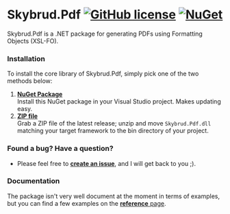 # Skybrud.Pdf [![GitHub license](https://img.shields.io/badge/license-MIT-blue.svg)](LICENSE.md) [![NuGet](https://img.shields.io/nuget/v/Skybrud.Pdf.svg)](https://www.nuget.org/packages/Skybrud.Pdf)

Skybrud.Pdf is a .NET package for generating PDFs using Formatting Objects (XSL-FO).

### Installation

To install the core library of Skybrud.Pdf, simply pick one of the two methods below:

1. [**NuGet Package**][NuGetPackage]  
   Install this NuGet package in your Visual Studio project. Makes updating easy.
2. [**ZIP file**][GitHubRelease]  
   Grab a ZIP file of the latest release; unzip and move `Skybrud.Pdf.dll` matching your target framework to the bin directory of your project.



### Found a bug? Have a question?

* Please feel free to [**create an issue**][Issues], and I will get back to you ;).



### Documentation

The package isn't very well document at the moment in terms of examples, but you can find a few examples on the [**reference** page](https://github.com/skybrud/Skybrud.Pdf/blob/master/REFERENCE.md).




[NuGetPackage]: https://www.nuget.org/packages/Skybrud.Pdf
[GitHubRelease]: https://github.com/skybrud/Skybrud.Pdf/releases/latest
[GitHubReleases]: https://github.com/skybrud/Skybrud.Pdf/releases
[Changelog]: https://github.com/skybrud/Skybrud.Pdf/releases
[Issues]: https://github.com/skybrud/Skybrud.Pdf/issues
